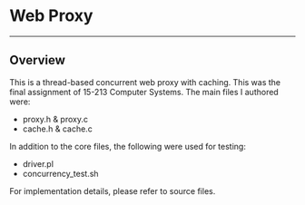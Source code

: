 # Web Proxy
---

## Overview

This is a thread-based concurrent web proxy with caching. This was the
final assignment of 15-213 Computer Systems. The main files I authored
were:

-   proxy.h &amp; proxy.c
-   cache.h &amp; cache.c

In addition to the core files, the following were used for testing:

-   driver.pl
-   concurrency_test.sh

For implementation details, please refer to source files.
